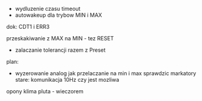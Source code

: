 - wydluzenie czasu timeout
- autowakeup dla trybow MIN  i MAX


dok: CDT1 i ERR3

przeskakiwanie z MAX na MIN - tez RESET

- zalaczanie tolerancji razem z Preset


plan:
- wyzerowanie analog jak przelaczanie na min i max
sprawdzic markatory stare: komunikacja 10Hz czy jest mozliwa

opony
klima
pluta - wieczorem